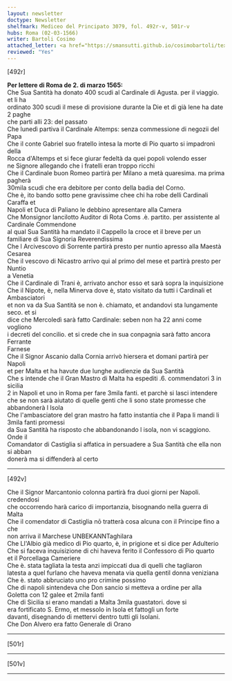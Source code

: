 ```yaml
---
layout: newsletter
doctype: Newsletter
shelfmark: Mediceo del Principato 3079, fol. 492r-v, 501r-v
hubs: Roma (02-03-1566)
writer: Bartoli Cosimo
attached_letter: <a href="https://smansutti.github.io/cosimobartoli/texts/2978_016/">2978_016</a>
reviewed: "Yes"
---
```


[492r]  
  
  
<strong>Per lettere di Roma de 2. di marzo 1565:</strong>  
Che Sua Santità ha donato 400 scudi al Cardinale di Agusta. per il viaggio. et li ha  
ordinato 300 scudi il mese di provisione durante la Die et di già lene ha date 2 paghe  
che parti alli 23: del passato  
Che lunedì partiva il Cardinale Altemps: senza commessione di negozii del Papa  
Che il conte Gabriel suo fratello intesa la morte di Pio quarto si impadronì della  
Rocca d'Altemps et si fece giurar fedeltà da quei popoli volendo esser  
ne Signore allegando che i fratelli eran troppo ricchi  
Che il Cardinale buon Romeo partirà per Milano a metà quaresima. ma prima pagherà  
30mila scudi che era debitore per conto della badia del Corno.  
Che è, ito bando sotto pene gravissime chee chi ha robe delli Cardinali Caraffa et  
Napoli et Duca di Paliano  le debbino apresentare alla Camera  
Che Monsignor lancilotto Auditor di Rota Coms .è. partito. per assistente al Cardinale Commendone  
al qual Sua Santità ha mandato il Cappello la croce et il breve per un familiare di Sua Signoria Reverendissima  
Che l Arcivescovo di Sorrente partirà presto per nuntio apresso alla Maestà Cesarea  
Che il vescovo di Nicastro arrivo qui al primo del mese et partirà presto per Nuntio  
a Venetia  
Che il Cardinale di Trani è, arrivato anchor esso et sarà sopra la inquisizione  
Che il Nipote, è, nella Minerva dove è, stato visitato da tutti i Cardinali et Ambasciatori  
et non va da Sua Santità se non è. chiamato, et andandovi sta lungamente seco. et si  
dice che Mercoledì sarà fatto Cardinale: seben non ha 22 anni come vogliono  
i decreti del concilio. et si crede che in sua conpagnia sarà fatto ancora Ferrante  
Farnese  
Che il Signor Ascanio dalla Cornia arrivò hiersera et domani partirà per Napoli  
et per Malta et ha havute due lunghe audienzie da Sua Santità  
Che s intende che il Gran Mastro di Malta ha espediti .6. commendatori 3 in sicilia  
2 in Napoli et uno in Roma per fare 3mila fanti. et parchè si lasci intendere  
che se non sarà aiutato di quelle genti che li sono state promesse che abbandonerà l Isola  
Che l'ambasciatore del gran mastro ha fatto instantia che il Papa li mandi li 3mila fanti promessi  
da Sua Santità ha risposto che abbandonando l isola, non vi scaggiono. Onde il  
Comandator di Castiglia si affatica in persuadere a Sua Santità che ella non si abban  
donerà ma si diffenderà al certo  
  
---  

[492v]  
  
  
Che il Signor Marcantonio colonna partirà fra duoi giorni per Napoli. credendosi  
che occorrendo harà carico di importanzia, bisognando nella guerra di Malta  
Che il comendator di Castiglia nō tratterà cosa alcuna con il Principe fino a che  
non arriva il Marchese UNBEKANNTaghilara  
Che Ll'Albio già medico di Pio quarto, è, in prigione et si dice per Adulterio  
Che si faceva inquisizione di chi haveva ferito il Confessoro di Pio quarto  
et il Porcellaga Cameriere  
Che è. stata tagliata la testa anzi impiccati dua di quelli che tagliaron  
latesta a quel furlano che haveva menata via  quella gentil donna veniziana  
Che è. stato abbruciato uno pro crimine possimo  
Che di napoli sintendeva che Don sancio si metteva a ordine per alla  
Goletta con 12 galee et 2mila fanti  
Che di Sicilia si erano mandati a Malta 3mila guastatori. dove si  
era fortificato S. Ermo, et messolo in Isola et fattogli un forte  
davanti, disegnando di mettervi dentro tutti gli Isolani.  
Che Don Alvero era fatto Generale di Orano  
  
---  

[501r]  
  
  
  
---  

[501v]  
  
  
  
---  

